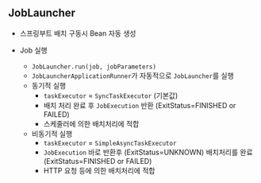 ## JobLauncher

- 스프링부트 배치 구동시 Bean 자동 생성

- Job 실행
  - `JobLauncher.run(job, jobParameters)`
  - `JobLauncherApplicationRunner`가 자동적으로 `JobLauncher`를 실행
  - 동기적 실행
    - `taskExecutor` = `SyncTaskExecutor` (기본값)
    - 배치 처리 완료 후 `JobExecution` 반환 (ExitStatus=FINISHED or FAILED)
    - 스케줄러에 의한 배치처리에 적합
  - 비동기적 실행
    - `taskExecutor` = `SimpleAsyncTaskExecutor`
    - `JobExecution` 바로 반환후 (ExitStatus=UNKNOWN) 배치처리를 완료 (ExitStatus=FINISHED or FAILED)
    - HTTP 요청 등에 의한 배치처리에 적합